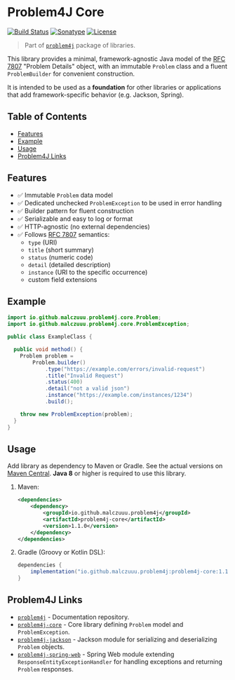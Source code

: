 # Problem4J Core

[![Build Status](https://github.com/malczuuu/problem4j-core/actions/workflows/gradle-build.yml/badge.svg)](https://github.com/malczuuu/problem4j-core/actions/workflows/gradle-build.yml)
[![Sonatype](https://img.shields.io/maven-central/v/io.github.malczuuu.problem4j/problem4j-core)](https://central.sonatype.com/artifact/io.github.malczuuu.problem4j/problem4j-core)
[![License](https://img.shields.io/github/license/malczuuu/problem4j-core)](https://github.com/malczuuu/problem4j-core/blob/main/LICENSE)

> Part of [`problem4j`][problem4j] package of libraries.

This library provides a minimal, framework-agnostic Java model of the [RFC 7807][rfc7807] "Problem Details" object, with
an immutable `Problem` class and a fluent `ProblemBuilder` for convenient construction.

It is intended to be used as a **foundation** for other libraries or applications that add framework-specific behavior
(e.g. Jackson, Spring).

## Table of Contents

- [Features](#features)
- [Example](#example)
- [Usage](#usage)
- [Problem4J Links](#problem4j-links)

## Features

- ✅ Immutable `Problem` data model
- ✅ Dedicated unchecked `ProblemException` to be used in error handling
- ✅ Builder pattern for fluent construction
- ✅ Serializable and easy to log or format
- ✅ HTTP-agnostic (no external dependencies)
- ✅ Follows [RFC 7807][rfc7807] semantics:
    - `type` (URI)
    - `title` (short summary)
    - `status` (numeric code)
    - `detail` (detailed description)
    - `instance` (URI to the specific occurrence)
    - custom field extensions

## Example

```java
import io.github.malczuuu.problem4j.core.Problem;
import io.github.malczuuu.problem4j.core.ProblemException;

public class ExampleClass {

  public void method() {
    Problem problem =
        Problem.builder()
            .type("https://example.com/errors/invalid-request")
            .title("Invalid Request")
            .status(400)
            .detail("not a valid json")
            .instance("https://example.com/instances/1234")
            .build();

    throw new ProblemException(problem);
  }
}
```

## Usage

Add library as dependency to Maven or Gradle. See the actual versions on [Maven Central][maven-central]. **Java 8** or
higher is required to use this library.

1. Maven:
   ```xml
   <dependencies>
       <dependency>
           <groupId>io.github.malczuuu.problem4j</groupId>
           <artifactId>problem4j-core</artifactId>
           <version>1.1.0</version>
       </dependency>
   </dependencies>
   ```
2. Gradle (Groovy or Kotlin DSL):
   ```groovy
   dependencies {
       implementation("io.github.malczuuu.problem4j:problem4j-core:1.1.0")
   }
    ```

## Problem4J Links

- [`problem4j`][problem4j] - Documentation repository.
- [`problem4j-core`][problem4j-core] - Core library defining `Problem` model and `ProblemException`.
- [`problem4j-jackson`][problem4j-jackson] - Jackson module for serializing and deserializing `Problem` objects.
- [`problem4j-spring-web`][problem4j-spring-web] - Spring Web module extending `ResponseEntityExceptionHandler` for
  handling exceptions and returning `Problem` responses.

[maven-central]: https://central.sonatype.com/artifact/io.github.malczuuu.problem4j/problem4j-core

[problem4j]: https://github.com/malczuuu/problem4j

[problem4j-core]: https://github.com/malczuuu/problem4j-core

[problem4j-jackson]: https://github.com/malczuuu/problem4j-jackson

[problem4j-spring-web]: https://github.com/malczuuu/problem4j-spring-web

[rfc7807]: https://datatracker.ietf.org/doc/html/rfc7807
